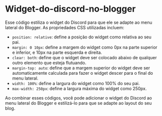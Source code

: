 # Widget-do-discord-no-blogger
Esse código estiliza o widget do Discord para que ele se adapte ao menu lateral do Blogger. As propriedades CSS utilizadas incluem:

- `position: relative`: define a posição do widget como relativa ao seu pai.
- `margin: 0 10px`: define a margem do widget como 0px na parte superior e inferior, e 10px na parte esquerda e direita.
- `clear: both`: define que o widget deve ser colocado abaixo de qualquer outro elemento que esteja flutuando.
- `margin-top: auto`: define que a margem superior do widget deve ser automaticamente calculada para fazer o widget descer para o final do menu lateral.
- `width: 100%`: define a largura do widget como 100% do seu pai.
- `max-width: 250px`: define a largura máxima do widget como 250px.

Ao combinar esses códigos, você pode adicionar o widget do Discord ao menu lateral do Blogger e estilizá-lo para que se adapte ao layout do seu blog.
